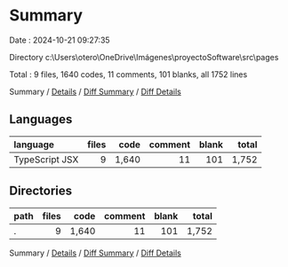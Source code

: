 # Summary

Date : 2024-10-21 09:27:35

Directory c:\\Users\\otero\\OneDrive\\Imágenes\\proyectoSoftware\\src\\pages

Total : 9 files,  1640 codes, 11 comments, 101 blanks, all 1752 lines

Summary / [Details](details.md) / [Diff Summary](diff.md) / [Diff Details](diff-details.md)

## Languages
| language | files | code | comment | blank | total |
| :--- | ---: | ---: | ---: | ---: | ---: |
| TypeScript JSX | 9 | 1,640 | 11 | 101 | 1,752 |

## Directories
| path | files | code | comment | blank | total |
| :--- | ---: | ---: | ---: | ---: | ---: |
| . | 9 | 1,640 | 11 | 101 | 1,752 |

Summary / [Details](details.md) / [Diff Summary](diff.md) / [Diff Details](diff-details.md)
